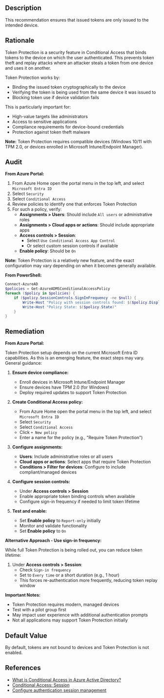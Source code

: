 ## Description

This recommendation ensures that issued tokens are only issued to the intended device.

## Rationale

Token Protection is a security feature in Conditional Access that binds tokens to the device on which the user authenticated. This prevents token theft and replay attacks where an attacker steals a token from one device and uses it on another.

Token Protection works by:
- Binding the issued token cryptographically to the device
- Verifying the token is being used from the same device it was issued to
- Blocking token use if device validation fails

This is particularly important for:
- High-value targets like administrators
- Access to sensitive applications
- Compliance requirements for device-bound credentials
- Protection against token theft malware

**Note:** Token Protection requires compatible devices (Windows 10/11 with TPM 2.0, or devices enrolled in Microsoft Intune/Endpoint Manager).

## Audit

**From Azure Portal:**

1. From Azure Home open the portal menu in the top left, and select `Microsoft Entra ID`
2. Select `Security`
3. Select `Conditional Access`
4. Review policies to identify one that enforces Token Protection
5. For such a policy, verify:
   - **Assignments > Users**: Should include `All users` or administrative roles
   - **Assignments > Cloud apps or actions**: Should include appropriate apps
   - **Access controls > Session**:
     - Select `Use Conditional Access App Control`
     - Or select custom session controls if available
   - **Enable policy**: Should be `On`

**Note:** Token Protection is a relatively new feature, and the exact configuration may vary depending on when it becomes generally available.

**From PowerShell:**

```powershell
Connect-AzureAD
$policies = Get-AzureADMSConditionalAccessPolicy
foreach ($policy in $policies) {
    if ($policy.SessionControls.SignInFrequency -ne $null) {
        Write-Host "Policy with session controls found: $($policy.DisplayName)"
        Write-Host "Policy State: $($policy.State)"
    }
}
```

## Remediation

**From Azure Portal:**

Token Protection setup depends on the current Microsoft Entra ID capabilities. As this is an emerging feature, the exact steps may vary. General guidance:

1. **Ensure device compliance:**
   - Enroll devices in Microsoft Intune/Endpoint Manager
   - Ensure devices have TPM 2.0 (for Windows)
   - Deploy required updates to support Token Protection

2. **Create Conditional Access policy:**
   - From Azure Home open the portal menu in the top left, and select `Microsoft Entra ID`
   - Select `Security`
   - Select `Conditional Access`
   - Click `+ New policy`
   - Enter a name for the policy (e.g., "Require Token Protection")

3. **Configure assignments:**
   - **Users**: Include administrative roles or all users
   - **Cloud apps or actions**: Select apps that require Token Protection
   - **Conditions > Filter for devices**: Configure to include compliant/managed devices

4. **Configure session controls:**
   - Under **Access controls > Session**
   - Enable appropriate token binding controls when available
   - Configure sign-in frequency if needed to limit token lifetime

5. **Test and enable:**
   - Set **Enable policy** to `Report-only` initially
   - Monitor and validate functionality
   - Set **Enable policy** to `On`

**Alternative Approach - Use sign-in frequency:**

While full Token Protection is being rolled out, you can reduce token lifetime:

1. Under **Access controls > Session**:
   - Check `Sign-in frequency`
   - Set to `Every time` or a short duration (e.g., 1 hour)
   - This forces re-authentication more frequently, reducing token replay window

**Important Notes:**
- Token Protection requires modern, managed devices
- Test with a pilot group first
- May impact user experience with additional authentication prompts
- Not all applications may support Token Protection initially

## Default Value

By default, tokens are not bound to devices and Token Protection is not enabled.

## References

- [What is Conditional Access in Azure Active Directory?](https://docs.microsoft.com/en-us/azure/active-directory/conditional-access/overview)
- [Conditional Access: Session](https://docs.microsoft.com/en-us/azure/active-directory/conditional-access/concept-conditional-access-session)
- [Configure authentication session management](https://docs.microsoft.com/en-us/azure/active-directory/conditional-access/howto-conditional-access-session-lifetime)

